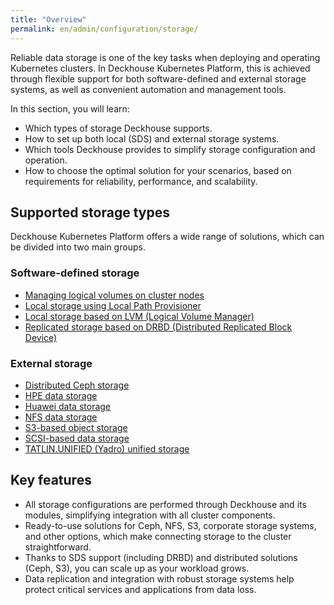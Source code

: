```yaml
---
title: "Overview"
permalink: en/admin/configuration/storage/
---
```


Reliable data storage is one of the key tasks when deploying and operating Kubernetes clusters. In Deckhouse Kubernetes Platform, this is achieved through flexible support for both software-defined and external storage systems, as well as convenient automation and management tools.

In this section, you will learn:

- Which types of storage Deckhouse supports.
- How to set up both local (SDS) and external storage systems.
- Which tools Deckhouse provides to simplify storage configuration and operation.
- How to choose the optimal solution for your scenarios, based on requirements for reliability, performance, and scalability.

## Supported storage types

Deckhouse Kubernetes Platform offers a wide range of solutions, which can be divided into two main groups.

### Software-defined storage

- [Managing logical volumes on cluster nodes](../storage/sds/node-configurator/about.html)
- [Local storage using Local Path Provisioner](../storage/sds/local-path-provisioner.html)
- [Local storage based on LVM (Logical Volume Manager)](../storage/sds/lvm-local.html)
- [Replicated storage based on DRBD (Distributed Replicated Block Device)](../storage/sds/lvm-replicated.html)

### External storage

- [Distributed Ceph storage](../storage/external/ceph.html)
- [HPE data storage](../storage/external/hpe.html)
- [Huawei data storage](../storage/external/huawei.html)
- [NFS data storage](../storage/external/nfs.html)
- [S3-based object storage](../storage/external/s3.html)
- [SCSI-based data storage](../storage/external/scsi.html)
- [TATLIN.UNIFIED (Yadro) unified storage](../storage/external/yadro.html)

## Key features

- All storage configurations are performed through Deckhouse and its modules, simplifying integration with all cluster components.
- Ready-to-use solutions for Ceph, NFS, S3, corporate storage systems, and other options, which make connecting storage to the cluster straightforward.
- Thanks to SDS support (including DRBD) and distributed solutions (Ceph, S3), you can scale up as your workload grows.
- Data replication and integration with robust storage systems help protect critical services and applications from data loss.
